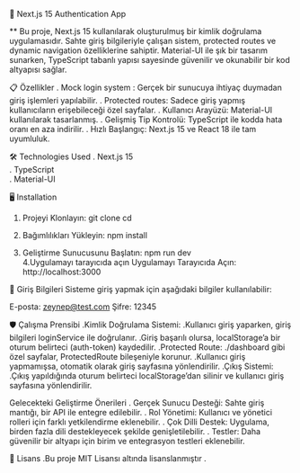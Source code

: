 🚀 Next.js 15 Authentication App

** Bu proje, Next.js 15 kullanılarak oluşturulmuş bir kimlik doğrulama uygulamasıdır. 
Sahte giriş bilgileriyle çalışan sistem, protected routes ve dynamic navigation özelliklerine sahiptir.
Material-UI ile şık bir tasarım sunarken, TypeScript tabanlı yapısı sayesinde güvenilir ve okunabilir bir kod altyapısı sağlar.

📋 Özellikler
. Mock login system : Gerçek bir sunucuya ihtiyaç duymadan giriş işlemleri yapılabilir.
. Protected routes: Sadece giriş yapmış kullanıcıların erişebileceği özel sayfalar.
. Kullanıcı Arayüzü: Material-UI kullanılarak tasarlanmış.
. Gelişmiş Tip Kontrolü: TypeScript ile kodda hata oranı en aza indirilir.
. Hızlı Başlangıç: Next.js 15 ve React 18 ile tam uyumluluk.

🛠️ Technologies Used
. Next.js 15	
. TypeScript	
. Material-UI

🖥️ Installation
1. Projeyi Klonlayın:
     git clone <repository-url>
     cd <project-directory>

2. Bağımlılıkları Yükleyin:
     npm install  

3. Geliştirme Sunucusunu Başlatın:
     npm run dev  
4.Uygulamayı tarayıcıda açın
     Uygulamayı Tarayıcıda Açın:
     http://localhost:3000


🔑 Giriş Bilgileri
Sisteme giriş yapmak için aşağıdaki bilgiler kullanılabilir:

E-posta: zeynep@test.com
Şifre: 12345


🛡️ Çalışma Prensibi
 .Kimlik Doğrulama Sistemi:
     .Kullanıcı giriş yaparken, giriş bilgileri loginService ile doğrulanır.
     .Giriş başarılı olursa, localStorage’a bir oturum belirteci (auth-token) kaydedilir.
 .Protected Route:
     ./dashboard gibi özel sayfalar, ProtectedRoute bileşeniyle korunur.
     .Kullanıcı giriş yapmamışsa, otomatik olarak giriş sayfasına yönlendirilir.
 .Çıkış Sistemi:
     .Çıkış yapıldığında oturum belirteci localStorage’dan silinir ve kullanıcı giriş sayfasına yönlendirilir.

Gelecekteki Geliştirme Önerileri
 . Gerçek Sunucu Desteği: Sahte giriş mantığı, bir API ile entegre edilebilir.
 . Rol Yönetimi: Kullanıcı ve yönetici rolleri için farklı yetkilendirme eklenebilir.
 . Çok Dilli Destek: Uygulama, birden fazla dili destekleyecek şekilde genişletilebilir.
 . Testler: Daha güvenilir bir altyapı için birim ve entegrasyon testleri eklenebilir.

📄 Lisans
.Bu proje MIT Lisansı altında lisanslanmıştır .



   
